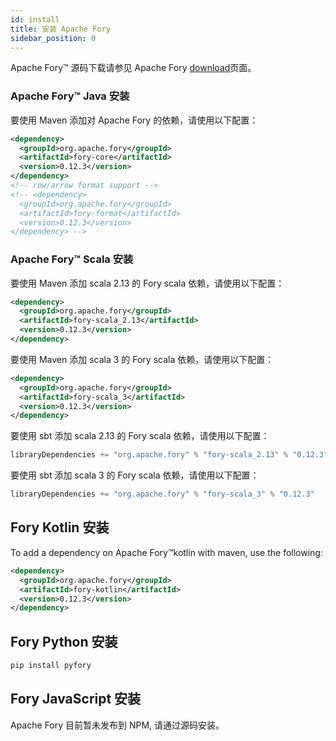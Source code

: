 ```yaml
---
id: install
title: 安装 Apache Fory
sidebar_position: 0
---
```


Apache Fory™ 源码下载请参见 Apache Fory [download](https://github.com/apache/fory/releases)页面。

### Apache Fory™ Java 安装

要使用 Maven 添加对 Apache Fory 的依赖，请使用以下配置：

```xml
<dependency>
  <groupId>org.apache.fory</groupId>
  <artifactId>fory-core</artifactId>
  <version>0.12.3</version>
</dependency>
<!-- row/arrow format support -->
<!-- <dependency>
  <groupId>org.apache.fory</groupId>
  <artifactId>fory-format</artifactId>
  <version>0.12.3</version>
</dependency> -->
```

### Apache Fory™ Scala 安装

要使用 Maven 添加 scala 2.13 的 Fory scala 依赖，请使用以下配置：

```xml
<dependency>
  <groupId>org.apache.fory</groupId>
  <artifactId>fory-scala_2.13</artifactId>
  <version>0.12.3</version>
</dependency>
```

要使用 Maven 添加 scala 3 的 Fory scala 依赖，请使用以下配置：

```xml
<dependency>
  <groupId>org.apache.fory</groupId>
  <artifactId>fory-scala_3</artifactId>
  <version>0.12.3</version>
</dependency>
```

要使用 sbt 添加 scala 2.13 的 Fory scala 依赖，请使用以下配置：

```sbt
libraryDependencies += "org.apache.fory" % "fory-scala_2.13" % "0.12.3"
```

要使用 sbt 添加 scala 3 的 Fory scala 依赖，请使用以下配置：

```sbt
libraryDependencies += "org.apache.fory" % "fory-scala_3" % "0.12.3"
```

## Fory Kotlin 安装

To add a dependency on Apache Fory™kotlin with maven, use the following:

```xml
<dependency>
  <groupId>org.apache.fory</groupId>
  <artifactId>fory-kotlin</artifactId>
  <version>0.12.3</version>
</dependency>
```

## Fory Python 安装

```bash
pip install pyfory
```

## Fory JavaScript 安装

Apache Fory 目前暂未发布到 NPM, 请通过源码安装。
